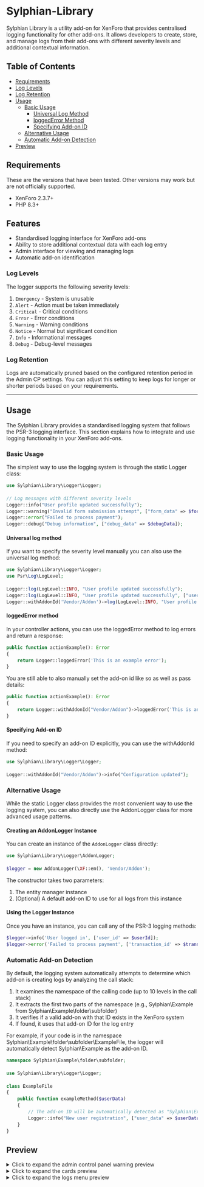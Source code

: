 # Sylphian-Library

Sylphian Library is a utility add-on for XenForo that provides centralised logging functionality for other add-ons. It allows developers to create, store, and manage logs from their add-ons with different severity levels and additional contextual information.

## Table of Contents
- [Requirements](#requirements)
- [Log Levels](#log-levels)
- [Log Retention](#log-retention)
- [Usage](#usage)
    - [Basic Usage](#basic-usage)
        - [Universal Log Method](#universal-log-method)
        - [loggedError Method](#loggederror-method)
        - [Specifying Add-on ID](#specifying-add-on-id)
    - [Alternative Usage](#alternative-usage)
    - [Automatic Add-on Detection](#automatic-add-on-detection)
- [Preview](#preview)

## Requirements

These are the versions that have been tested. Other versions may work but are not officially supported.

- XenForo 2.3.7+
- PHP 8.3+

## Features

- Standardised logging interface for XenForo add-ons
- Ability to store additional contextual data with each log entry
- Admin interface for viewing and managing logs
- Automatic add-on identification

### Log Levels

The logger supports the following severity levels:

1. `Emergency` - System is unusable
2. `Alert` - Action must be taken immediately
3. `Critical` - Critical conditions
4. `Error` - Error conditions
5. `Warning` - Warning conditions
6. `Notice` - Normal but significant condition
7. `Info` - Informational messages
8. `Debug` - Debug-level messages

### Log Retention

Logs are automatically pruned based on the configured retention period in the Admin CP settings. You can adjust this setting to keep logs for longer or shorter periods based on your requirements.

---

## Usage

The Sylphian Library provides a standardised logging system that follows the PSR-3 logging interface. This section explains how to integrate and use logging functionality in your XenForo add-ons.

### Basic Usage

The simplest way to use the logging system is through the static Logger class:

```php
use Sylphian\Library\Logger\Logger;

// Log messages with different severity levels
Logger::info("User profile updated successfully");
Logger::warning("Invalid form submission attempt", ["form_data" => $formData]);
Logger::error("Failed to process payment");
Logger::debug("Debug information", ["debug_data" => $debugData]);
```

#### Universal log method

If you want to specify the severity level manually you can also use the universal log method:

```php
use Sylphian\Library\Logger\Logger;
use Psr\Log\LogLevel;

Logger::log(LogLevel::INFO, "User profile updated successfully"); 
Logger::log(LogLevel::INFO, "User profile updated successfully", ["user_id" => $userId]);
Logger::withAddonId('Vendor/Addon')->log(LogLevel::INFO, "User profile updated successfully");
```

#### loggedError method

In your controller actions, you can use the loggedError method to log errors and return a response:

```php
public function actionExample(): Error
{
    return Logger::loggedError('This is an example error');
}
```

You are still able to also manually set the add-on id like so as well as pass details:

```php
public function actionExample(): Error
{
    return Logger::withAddonId("Vendor/Addon")->loggedError('This is an example error', ["errorDetails" => "This is an example error details"]);
}
```

#### Specifying Add-on ID

If you need to specify an add-on ID explicitly, you can use the withAddonId method:

```php
use Sylphian\Library\Logger\Logger;

Logger::withAddonId("Vendor/Addon")->info("Configuration updated");
```

### Alternative Usage

While the static Logger class provides the most convenient way to use the logging system, you can also directly use the AddonLogger class for more advanced usage patterns.

#### Creating an AddonLogger Instance

You can create an instance of the `AddonLogger` class directly:
```php
use Sylphian\Library\Logger\AddonLogger;

$logger = new AddonLogger(\XF::em(), 'Vendor/Addon');
```

The constructor takes two parameters:

1. The entity manager instance
2. (Optional) A default add-on ID to use for all logs from this instance

#### Using the Logger Instance

Once you have an instance, you can call any of the PSR-3 logging methods:

```php
$logger->info('User logged in', ['user_id' => $userId]);
$logger->error('Failed to process payment', ['transaction_id' => $transactionId]);
```

### Automatic Add-on Detection

By default, the logging system automatically attempts to determine which add-on is creating logs by analyzing the call stack:

1. It examines the namespace of the calling code (up to 10 levels in the call stack)
2. It extracts the first two parts of the namespace (e.g., Sylphian\Example from Sylphian\Example\folder\subfolder)
3. It verifies if a valid add-on with that ID exists in the XenForo system
4. If found, it uses that add-on ID for the log entry

For example, if your code is in the namespace Sylphian\Example\folder\subfolder\ExampleFile, the logger will automatically detect Sylphian\Example as the add-on ID.

```php
namespace Sylphian\Example\folder\subfolder;

use Sylphian\Library\Logger\Logger;

class ExampleFile
{
    public function exampleMethod($userData)
    {
        // The add-on ID will be automatically detected as "Sylphian\Example"
        Logger::info("New user registration", ["user_data" => $userData]);
    }
}
```

## Preview
<details>
<summary>Click to expand the admin control panel warning preview</summary>

![Admin Control Panel Warning](assets/sylphian_library_admin_control_panel_warning_preview.png)

</details>

<details>
<summary>Click to expand the cards preview</summary>

![Cards](assets/sylphian_library_cards_preview.png)

</details>

<details>
<summary>Click to expand the logs menu preview</summary>

![Logs Menu](assets/sylphian_library_logs_preview.png)

</details>